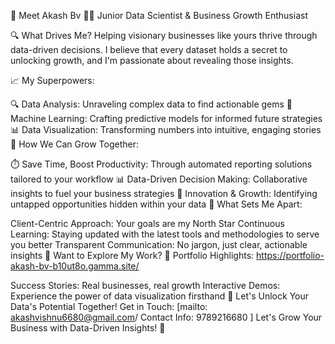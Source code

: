 🌟 Meet Akash Bv 👋🏻 Junior Data Scientist & Business Growth Enthusiast

🔍 What Drives Me? Helping visionary businesses like yours thrive through data-driven decisions. I believe that every dataset holds a secret to unlocking growth, and I'm passionate about revealing those insights.

📈 My Superpowers:

🔍 Data Analysis: Unraveling complex data to find actionable gems
🤖 Machine Learning: Crafting predictive models for informed future strategies
📊 Data Visualization: Transforming numbers into intuitive, engaging stories
🌱 How We Can Grow Together:

⏱️ Save Time, Boost Productivity: Through automated reporting solutions tailored to your workflow
📊 Data-Driven Decision Making: Collaborative insights to fuel your business strategies
🚀 Innovation & Growth: Identifying untapped opportunities hidden within your data
🎯 What Sets Me Apart:

Client-Centric Approach: Your goals are my North Star
Continuous Learning: Staying updated with the latest tools and methodologies to serve you better
Transparent Communication: No jargon, just clear, actionable insights
👀 Want to Explore My Work? 📄 Portfolio Highlights: https://portfolio-akash-bv-b10ut8o.gamma.site/

Success Stories: Real businesses, real growth
Interactive Demos: Experience the power of data visualization firsthand
💬 Let's Unlock Your Data's Potential Together! Get in Touch: [mailto: akashvishnu6680@gmail.com/ Contact Info: 9789216680 ] Let's Grow Your Business with Data-Driven Insights! 🚀
